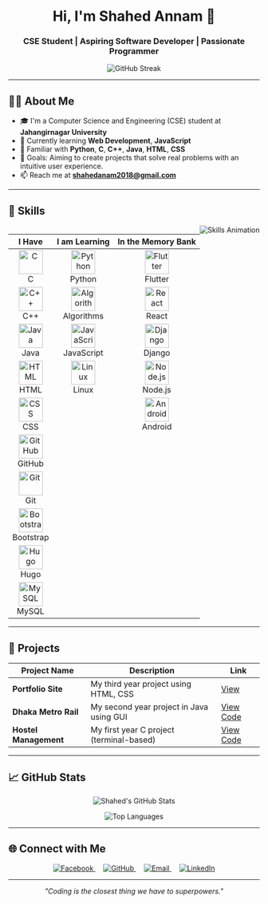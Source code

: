 <!-- HEADER -->
<h1 align="center">Hi, I'm Shahed Annam 👋</h1>
<h3 align="center">CSE Student | Aspiring Software Developer | Passionate Programmer</h3>

<p align="center">
  <img src="https://github-readme-streak-stats.herokuapp.com?user=ShahedAnnam&theme=radical&hide_border=true" alt="GitHub Streak" />
</p>

---

<!-- ABOUT ME -->
## 👨‍💻 About Me

- 🎓 I'm a Computer Science and Engineering (CSE) student at **Jahangirnagar University**
- 🌱 Currently learning **Web Development**, **JavaScript**
- 🧠 Familiar with **Python**, **C**, **C++**, **Java**, **HTML**, **CSS**
- 🎯 Goals: Aiming to create projects that solve real problems with an intuitive user experience.
- 📫 Reach me at **shahedanam2018@gmail.com**

---


<!--skill table-->

## 🚀 Skills

<picture>
  <source media="(prefers-color-scheme: dark)" srcset="./Skills_Animation_Dark.gif">
  <source media="(prefers-color-scheme: light)" srcset="./Skills_Animation_White.gif">
  <img align="right" alt="Skills Animation"  src="./Skills_Animation_White.gif">
</picture>


| **I Have**                             | **I am Learning**                        | **In the Memory Bank**                |
|----------------------------------------|------------------------------------------|---------------------------------------|
| <div align="center"><img src="https://cdn.jsdelivr.net/gh/devicons/devicon/icons/c/c-original.svg" width="48" height="48" alt="C"/><br>C</div>  | <div align="center"><img src="https://cdn.jsdelivr.net/gh/devicons/devicon/icons/python/python-original.svg" width="48" height="48" alt="Python"/><br>Python</div> | <div align="center"><img src="https://cdn.jsdelivr.net/gh/devicons/devicon/icons/flutter/flutter-original.svg" width="48" height="48" alt="Flutter"/><br>Flutter</div> |
| <div align="center"><img src="https://cdn.jsdelivr.net/gh/devicons/devicon/icons/cplusplus/cplusplus-original.svg" width="48" height="48" alt="C++"/><br>C++</div> | <div align="center"><img src="https://cdn-icons-png.flaticon.com/128/2172/2172943.png" width="48" height="48" alt="Algorithm"/><br>Algorithms</div> | <div align="center"><img src="https://cdn.jsdelivr.net/gh/devicons/devicon/icons/react/react-original.svg" width="48" height="48" alt="React"/><br>React</div> |
| <div align="center"><img src="https://cdn.jsdelivr.net/gh/devicons/devicon/icons/java/java-original.svg" width="48" height="48" alt="Java"/><br>Java</div> | <div align="center"><img src="https://cdn.jsdelivr.net/gh/devicons/devicon/icons/javascript/javascript-original.svg" width="48" height="48" alt="JavaScript"/><br>JavaScript</div> | <div align="center"><img src="https://cdn.jsdelivr.net/gh/devicons/devicon/icons/django/django-plain.svg" width="48" height="48" alt="Django"/><br>Django</div> |
| <div align="center"><img src="https://cdn.jsdelivr.net/gh/devicons/devicon/icons/html5/html5-original.svg" width="48" height="48" alt="HTML"/><br>HTML</div> | <div align="center"><img src="https://cdn.jsdelivr.net/gh/devicons/devicon/icons/linux/linux-original.svg" width="48" height="48" alt="Linux"/><br>Linux</div> | <div align="center"><img src="https://cdn.jsdelivr.net/gh/devicons/devicon/icons/nodejs/nodejs-original.svg" width="48" height="48" alt="Node.js"/><br>Node.js</div> |
| <div align="center"><img src="https://cdn.jsdelivr.net/gh/devicons/devicon/icons/css3/css3-original.svg" width="48" height="48" alt="CSS"/><br>CSS</div> | | <div align="center"><img src="https://cdn.jsdelivr.net/gh/devicons/devicon/icons/android/android-original.svg" width="48" height="48" alt="Android"/><br>Android</div> |
| <div align="center"><img src="https://img.icons8.com/ios-filled/50/ffffff/github.png" width="48" height="48" alt="GitHub"/><br>GitHub</div> | | |
| <div align="center"><img src="https://cdn.jsdelivr.net/gh/devicons/devicon/icons/git/git-original.svg" width="48" height="48" alt="Git"/><br>Git</div> | | |
| <div align="center"><img src="https://cdn.jsdelivr.net/gh/devicons/devicon/icons/bootstrap/bootstrap-original.svg" width="48" height="48" alt="Bootstrap"/><br>Bootstrap</div> | | |
| <div align="center"><img src="https://cdn.jsdelivr.net/gh/devicons/devicon/icons/hugo/hugo-original.svg" width="48" height="48" alt="Hugo"/><br>Hugo</div> | | |
| <div align="center"><img src="https://cdn.jsdelivr.net/gh/devicons/devicon/icons/mysql/mysql-original.svg" width="48" height="48" alt="MySQL"/><br>MySQL</div> | | |




---

<!-- PROJECTS -->
## 🌟 Projects

| Project Name        | Description                                   | Link                                     |
|---------------------|-----------------------------------------------|------------------------------------------|
| **Portfolio Site**  | My third year project using HTML, CSS         | [View](https://shahedannam.netlify.app/) |
| **Dhaka Metro Rail**| My second year project in Java using GUI      | [View Code](https://github.com/e-h-p/DHAKA-METRORAIL) |
| **Hostel Management** | My first year C project (terminal-based)   | [View Code](https://github.com/ShahedAnnam/Hostel-Management-System) |


---



<!-- GITHUB STATS -->
## 📈 GitHub Stats

<p align="center">
  <img src="https://github-readme-stats.vercel.app/api?username=ShahedAnnam&show_icons=true&theme=radical" alt="Shahed's GitHub Stats" />
</p>
<p align="center">
  <img src="https://github-readme-stats.vercel.app/api/top-langs/?username=ShahedAnnam&layout=compact&theme=radical" alt="Top Languages" />
</p>

---

<!-- CONNECT WITH ME -->

## 🌐 Connect with Me

<div align="center">
  <a href="https://www.facebook.com/shahed.annam.7/" target="_blank">
    <img src="https://img.shields.io/badge/Facebook-1877F2?style=for-the-badge&logo=facebook&logoColor=white" alt="Facebook"/>
  </a>
  &nbsp;&nbsp;&nbsp;
  <a href="https://github.com/ShahedAnnam" target="_blank">
    <img src="https://img.shields.io/badge/GitHub-181717?style=for-the-badge&logo=github&logoColor=white&labelColor=181717" alt="GitHub"/>
  </a>
  &nbsp;&nbsp;&nbsp;
  <a href="mailto:shahedanam2018@gmail.com" target="_blank">
    <img src="https://img.shields.io/badge/Email-D14836?style=for-the-badge&logo=gmail&logoColor=white" alt="Email"/>
  </a>
  &nbsp;&nbsp;&nbsp;
  <a href="https://www.linkedin.com/in/shahed-annam-a35130308/" target="_blank">
    <img src="https://img.shields.io/badge/LinkedIn-0A66C2?style=for-the-badge&logo=linkedin&logoColor=white" alt="LinkedIn"/>
  </a>
</div>



---

<!-- FOOTER QUOTE -->
<p align="center">
  <em>"Coding is the closest thing we have to superpowers."</em>
</p>
